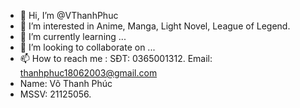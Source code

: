 - 👋 Hi, I’m @VThanhPhuc
- 👀 I’m interested in Anime, Manga, Light Novel, League of Legend.
- 🌱 I’m currently learning ...
- 💞️ I’m looking to collaborate on ...
- 📫 How to reach me : SĐT: 0365001312. Email: thanhphuc18062003@gmail.com
- Name: Võ Thanh Phúc
- MSSV: 21125056.
<!---
VThanhPhuc/VThanhPhuc is a ✨ special ✨ repository because its `README.md` (this file) appears on your GitHub profile.
You can click the Preview link to take a look at your changes.
--->
